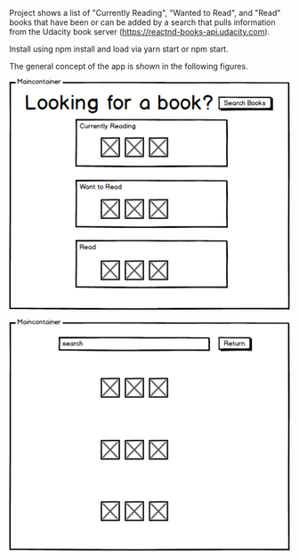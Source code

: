 Project shows a list of "Currently Reading", "Wanted to Read", and "Read" books that have been or can be added by a search that pulls information from the Udacity book server (https://reactnd-books-api.udacity.com).

Install using npm install and load via yarn start or npm start.


The general concept of the app is shown in the following figures.

![alt text](./Page1.png)

![alt text](./Page2.png)
